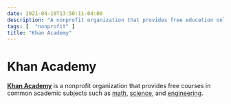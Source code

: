 ```yaml
---
date: 2021-04-10T13:50:11-04:00
description: "A nonprofit organization that provides free education online"
tags: [  "nonprofit" ]
title: "Khan Academy"
---
```


# Khan Academy

[**Khan Academy**](https://www.khanacademy.org/) is a nonprofit organization that provides free courses in common academic subjects such as [math](math.md), [science](science.md), and [engineering](engineering.md).
